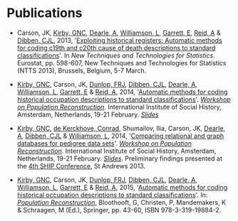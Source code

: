 # Publications

* Carson, JK, [Kirby, GNC][1], [Dearle, A][2], [Williamson, L][3], [Garrett, E][4], [Reid, A][5] & [Dibben, CJL][6], 2013, '[Exploiting historical registers: Automatic methods for coding c19th and c20th cause of death descriptions to standard classifications][7]'. In *New Techniques and Technologies for Statistics*. Eurostat, pp. 598-607, New Techniques and Technologies for Statistics (NTTS 2013), Brussels, Belgium, 5-7 March.

* [Kirby, GNC][8], Carson, JK, [Dunlop, FRJ][9], [Dibben, CJL][10], [Dearle, A][11], [Williamson, L][12], [Garrett, E][13] & [Reid, A][14], 2014, '[Automatic methods for coding historical occupation descriptions to standard classifications][15]'. *[Workshop on Population Reconstruction][16]*. International Institute of Social History, Amsterdam, Netherlands, 19-21 February. *[Slides][17]*

* [Kirby, GNC][18], [de Kerckhove, Conrad][19], Shumailov, Ilia, Carson, JK, [Dearle, A][20], [Dibben, CJL][21] & [Williamson, L][22], 2014, '[Comparing relational and graph databases for pedigree data sets][23]'. *[Workshop on Population Reconstruction][24]*. International Institute of Social History, Amsterdam, Netherlands, 19-21 February. *[Slides][25]*. Preliminary findings presented at the [4th SHIP Conference][26], St Andrews 2013.

* [Kirby, GNC][27], Carson, JK, [Dunlop, FRJ][28], [Dibben, CJL][29], [Dearle, A][30], [Williamson, L][31], [Garrett, E][32] & [Reid, A][33], 2015, '[Automatic methods for coding historical occupation descriptions to standard classifications][34]'. In: *[Population Reconstruction][35]*, Bloothooft, G, Christen, P, Mandemakers, K & Schraagen, M (Ed.), Springer, pp. 43-60, ISBN 978-3-319-19884-2.

[1]:	https://risweb.st-andrews.ac.uk/portal/da/persons/graham-njal-cameron-kirby(4d01ed18-cde6-4dd6-9948-64451f43a1a7).html
[2]:	https://risweb.st-andrews.ac.uk/portal/da/persons/alan-dearle(2c185714-f33d-4d3a-9f98-9fe210cc3bdd).html
[3]:	http://www.ed.ac.uk/schools-departments/geosciences/people?indv=3966
[4]:	http://www.geog.cam.ac.uk/people/garrett/
[5]:	http://www.geog.cam.ac.uk/people/reid/
[6]:	https://risweb.st-andrews.ac.uk/portal/da/persons/christopher-john-lloyd-dibben(9361a0d3-e534-4772-9c37-0b744cc7a211).html
[7]:	https://risweb.st-andrews.ac.uk/portal/da/researchoutput/exploiting-historical-registers-automatic-methods-for-coding-c19th-and-c20th-cause-of-death-descriptions-to-standard-classifications(1314709c-8a20-4431-92c5-576dca1a9b56).html
[8]:	https://risweb.st-andrews.ac.uk/portal/da/persons/graham-njal-cameron-kirby(4d01ed18-cde6-4dd6-9948-64451f43a1a7).html
[9]:	https://risweb.st-andrews.ac.uk/portal/da/persons/fraser-robin-james-dunlop(5339ebb1-528c-4e15-ab7a-ba2c8c26bbc3).html
[10]:	https://risweb.st-andrews.ac.uk/portal/da/persons/christopher-john-lloyd-dibben(9361a0d3-e534-4772-9c37-0b744cc7a211).html
[11]:	https://risweb.st-andrews.ac.uk/portal/da/persons/alan-dearle(2c185714-f33d-4d3a-9f98-9fe210cc3bdd).html
[12]:	http://www.ed.ac.uk/schools-departments/geosciences/people?indv=3966
[13]:	http://www.geog.cam.ac.uk/people/garrett/
[14]:	http://www.geog.cam.ac.uk/people/reid/
[15]:	http://socialhistory.org/sites/default/files/docs/kirby_et_al_-_occupation_coding.pdf#overlay-context=en/hsn/programme-workshop-population-reconstruction
[16]:	http://socialhistory.org/en/hsn/workshop-population-reconstruction
[17]:	/files/amsterdam-coding-slides.pdf
[18]:	https://risweb.st-andrews.ac.uk/portal/da/persons/graham-njal-cameron-kirby(4d01ed18-cde6-4dd6-9948-64451f43a1a7).html
[19]:	https://www.linkedin.com/in/cfedk
[20]:	https://risweb.st-andrews.ac.uk/portal/da/persons/alan-dearle(2c185714-f33d-4d3a-9f98-9fe210cc3bdd).html
[21]:	https://risweb.st-andrews.ac.uk/portal/da/persons/christopher-john-lloyd-dibben(9361a0d3-e534-4772-9c37-0b744cc7a211).html
[22]:	http://www.ed.ac.uk/schools-departments/geosciences/people?indv=3966
[23]:	http://socialhistory.org/sites/default/files/docs/kirby_et_al_-_database_comparison.pdf#overlay-context=en/hsn/programme-workshop-population-reconstruction
[24]:	http://socialhistory.org/en/hsn/workshop-population-reconstruction
[25]:	/files/amsterdam-database-slides.pdf
[26]:	http://www.scot-ship.ac.uk/conference-2013
[27]:	https://risweb.st-andrews.ac.uk/portal/da/persons/graham-njal-cameron-kirby(4d01ed18-cde6-4dd6-9948-64451f43a1a7).html
[28]:	https://risweb.st-andrews.ac.uk/portal/da/persons/fraser-robin-james-dunlop(5339ebb1-528c-4e15-ab7a-ba2c8c26bbc3).html
[29]:	https://risweb.st-andrews.ac.uk/portal/da/persons/christopher-john-lloyd-dibben(9361a0d3-e534-4772-9c37-0b744cc7a211).html
[30]:	https://risweb.st-andrews.ac.uk/portal/da/persons/alan-dearle(2c185714-f33d-4d3a-9f98-9fe210cc3bdd).html
[31]:	http://www.ed.ac.uk/schools-departments/geosciences/people?indv=3966
[32]:	http://www.geog.cam.ac.uk/people/garrett/
[33]:	http://www.geog.cam.ac.uk/people/reid/
[34]:	http://socialhistory.org/sites/default/files/docs/kirby_et_al_-_occupation_coding.pdf#overlay-context=en/hsn/programme-workshop-population-reconstruction
[35]:	http://www.springer.com/gp/book/9783319198835